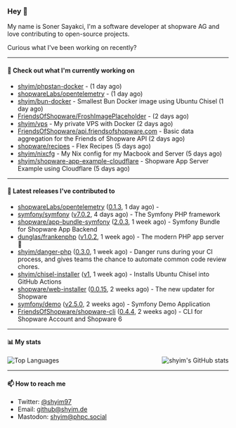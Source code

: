 ### Hey 👋

My name is Soner Sayakci, I'm a software developer at shopware AG and love contributing to open-source projects.

Curious what I've been working on recently?

---

#### 👷 Check out what I'm currently working on

- [shyim/phpstan-docker](https://github.com/shyim/phpstan-docker) -  (1 day ago)
- [shopwareLabs/opentelemetry](https://github.com/shopwareLabs/opentelemetry) -  (1 day ago)
- [shyim/bun-docker](https://github.com/shyim/bun-docker) - Smallest Bun Docker image using Ubuntu Chisel (1 day ago)
- [FriendsOfShopware/FroshImagePlaceholder](https://github.com/FriendsOfShopware/FroshImagePlaceholder) -  (2 days ago)
- [shyim/vps](https://github.com/shyim/vps) - My private VPS with Docker (2 days ago)
- [FriendsOfShopware/api.friendsofshopware.com](https://github.com/FriendsOfShopware/api.friendsofshopware.com) - Basic data aggregation for the Friends of Shopware API (2 days ago)
- [shopware/recipes](https://github.com/shopware/recipes) - Flex Recipes (5 days ago)
- [shyim/nixcfg](https://github.com/shyim/nixcfg) - My Nix config for my Macbook and Server (5 days ago)
- [shyim/shopware-app-example-cloudflare](https://github.com/shyim/shopware-app-example-cloudflare) - Shopware App Server Example using Cloudflare (5 days ago)

---

#### 🔭 Latest releases I've contributed to

- [shopwareLabs/opentelemetry](https://github.com/shopwareLabs/opentelemetry) ([0.1.3](https://github.com/shopwareLabs/opentelemetry/releases/tag/0.1.3), 1 day ago) - 
- [symfony/symfony](https://github.com/symfony/symfony) ([v7.0.2](https://github.com/symfony/symfony/releases/tag/v7.0.2), 4 days ago) - The Symfony PHP framework
- [shopware/app-bundle-symfony](https://github.com/shopware/app-bundle-symfony) ([2.0.3](https://github.com/shopware/app-bundle-symfony/releases/tag/2.0.3), 1 week ago) - Symfony Bundle for Shopware App Backend
- [dunglas/frankenphp](https://github.com/dunglas/frankenphp) ([v1.0.2](https://github.com/dunglas/frankenphp/releases/tag/v1.0.2), 1 week ago) - The modern PHP app server 🧟
- [shyim/danger-php](https://github.com/shyim/danger-php) ([0.3.0](https://github.com/shyim/danger-php/releases/tag/0.3.0), 1 week ago) - Danger runs during your CI process, and gives teams the chance to automate common code review chores.
- [shyim/chisel-installer](https://github.com/shyim/chisel-installer) ([v1](https://github.com/shyim/chisel-installer/releases/tag/v1), 1 week ago) - Installs Ubuntu Chisel into GitHub Actions
- [shopware/web-installer](https://github.com/shopware/web-installer) ([0.0.15](https://github.com/shopware/web-installer/releases/tag/0.0.15), 2 weeks ago) - The new updater for Shopware
- [symfony/demo](https://github.com/symfony/demo) ([v2.5.0](https://github.com/symfony/demo/releases/tag/v2.5.0), 2 weeks ago) - Symfony Demo Application
- [FriendsOfShopware/shopware-cli](https://github.com/FriendsOfShopware/shopware-cli) ([0.4.4](https://github.com/FriendsOfShopware/shopware-cli/releases/tag/0.4.4), 2 weeks ago) - CLI for Shopware Account and Shopware 6

---

#### 📊 My stats

<img align="right" alt="shyim's GitHub stats" src="https://github-readme-stats.vercel.app/api?username=shyim&count_private=1&show_icons=true&" />

![Top Languages](https://github-readme-stats.vercel.app/api/top-langs/?username=shyim)

---

#### 📫 How to reach me

- Twitter: [@shyim97](https://twitter.com/shyim97)
- Email: [github@shyim.de](mailto://github@shyim.de)
- Mastodon: <a rel="me" href="https://phpc.social/@shyim">shyim@phpc.social</a>

